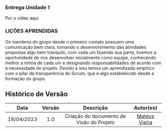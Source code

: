 ### Entrega Unidade 1

Por o vídeo aqui

### LIÇÕES APRENDIDAS

Os membros do grupo desde o primeiro contato possuem uma comunicação bem clara, tornando o desenvolvimento das atividades propostas algo bem tranquilo, com cada um fazendo sua parte, tivemos a oportunidade de nos desenvolver inicialmente como equipe, conhecendo melhor a rotina de cada um e designando responsabilidades de acordo com a necessidade do projeto. Devido a isso temos um aprendizado empírico com o pilar de transparência do Scrum, que é algo estabelecido desde a formação do grupo.

## Histórico de Versão

| Data | Versão                                   | Descrição                                          | Autor(es)                     |
| :------------: | :--------------------------------------: | :-----------------------------------------------: | :--------------------------: |
18/04/2023 | 1.0 | Criação do documento de Visão do Projeto | [Mateus Vieira](https://github.com/matix0) |